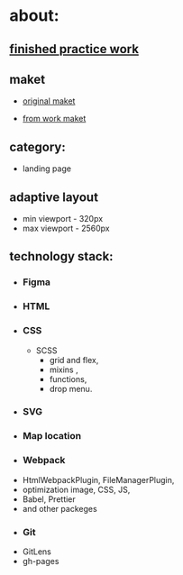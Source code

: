 # about:

## [finished practice work](https://axi0man.github.io/barbershop1/)

## maket

- [original maket](https://www.figma.com/file/f3dgLhZdh2DuPiDGfayV0w/Barber?type=design&node-id=0-1&mode=design&t=VcnoVdvfUZoA9xll-0)

- [from work maket](https://www.figma.com/file/60rESUz4tdO19mZPlDANea/Barbershop1?type=design&node-id=1-2&mode=design&t=9NqAhJqVtV9zmRrh-0)

## category:

- landing page

## adaptive layout

- min viewport - 320px
- max viewport - 2560px

## technology stack:

- ### Figma
- ### HTML
- ### CSS
  - SCSS
    - grid and flex,
    - mixins ,
    - functions,
    - drop menu.
- ### SVG
- ### Map location
- ### Webpack

* HtmlWebpackPlugin, FileManagerPlugin,
* optimization image, CSS, JS,
* Babel, Prettier
* and other packeges

- ### Git

* GitLens
* gh-pages

